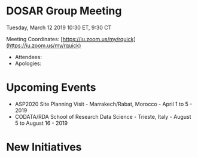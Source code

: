 # DOSAR Group Meeting

Tuesday, March 12 2019 10:30 ET, 9:30 CT

Meeting Coordinates: [https://iu.zoom.us/my/rquick](https://iu.zoom.us/my/rquick)

   * Attendees: 
   * Apologies:

# Upcoming Events
   * ASP2020 Site Planning Visit - Marrakech/Rabat, Morocco - April 1 to 5 - 2019
   * CODATA/RDA School of Research Data Science - Trieste, Italy - August 5 to August 16 - 2019

# New Initiatives 
